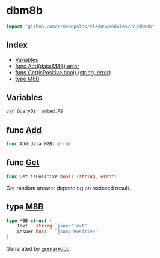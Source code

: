 <!-- Code generated by gomarkdoc. DO NOT EDIT -->

# dbm8b

```go
import "github.com/TrueHopolok/VladOS/modules/db/dbm8b"
```

## Index

- [Variables](<#variables>)
- [func Add\(data M8B\) error](<#Add>)
- [func Get\(isPositive bool\) \(string, error\)](<#Get>)
- [type M8B](<#M8B>)


## Variables

<a name="QueryDir"></a>

```go
var QueryDir embed.FS
```

<a name="Add"></a>
## func [Add](<https://github.com/TrueHopolok/VladOS/blob/main/modules/db/dbm8b/dbm8b.go#L57>)

```go
func Add(data M8B) error
```



<a name="Get"></a>
## func [Get](<https://github.com/TrueHopolok/VladOS/blob/main/modules/db/dbm8b/dbm8b.go#L21>)

```go
func Get(isPositive bool) (string, error)
```

Get random answer depending on recieved result.

<a name="M8B"></a>
## type [M8B](<https://github.com/TrueHopolok/VladOS/blob/main/modules/db/dbm8b/dbm8b.go#L12-L15>)



```go
type M8B struct {
    Text   string `json:"Text"`
    Answer bool   `json:"Positive"`
}
```

Generated by [gomarkdoc](<https://github.com/princjef/gomarkdoc>)
